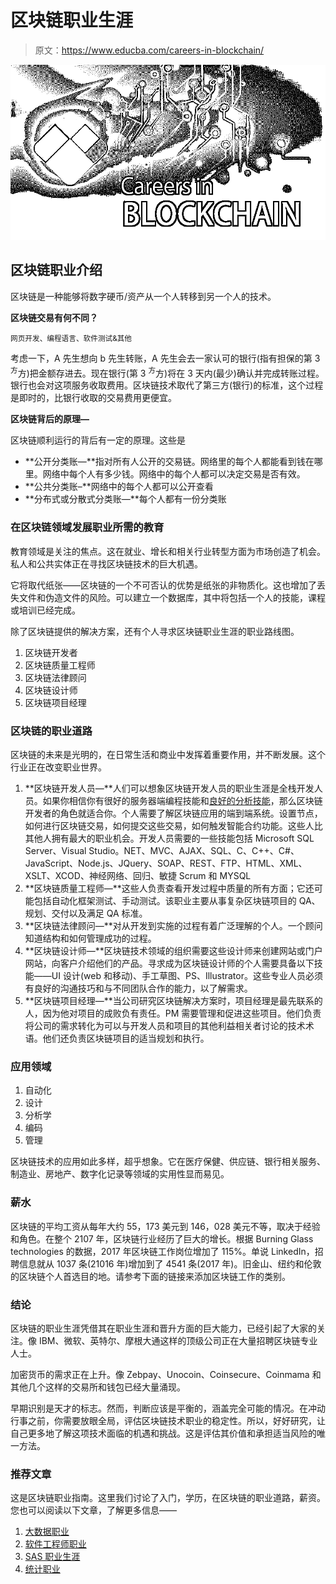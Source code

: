 # 区块链职业生涯

> 原文：<https://www.educba.com/careers-in-blockchain/>

![Careers in Blockchain](img/49f2e6d8e81153ec03abd72143fc384b.png)



## 区块链职业介绍

区块链是一种能够将数字硬币/资产从一个人转移到另一个人的技术。

**区块链交易有何不同？**

<small>网页开发、编程语言、软件测试&其他</small>

考虑一下，A 先生想向 b 先生转账，A 先生会去一家认可的银行(指有担保的第 3 <sup>方</sup>方)把金额存进去。现在银行(第 3 <sup>方</sup>方)将在 3 天内(最少)确认并完成转账过程。银行也会对这项服务收取费用。区块链技术取代了第三方(银行)的标准，这个过程是即时的，比银行收取的交易费用更便宜。

**区块链背后的原理—**

区块链顺利运行的背后有一定的原理。这些是

*   **公开分类账—**指对所有人公开的交易链。网络里的每个人都能看到钱在哪里。网络中每个人有多少钱。网络中的每个人都可以决定交易是否有效。
*   **公共分类账–**网络中的每个人都可以公开查看
*   **分布式或分散式分类账—**每个人都有一份分类账

### 在区块链领域发展职业所需的教育

教育领域是关注的焦点。这在就业、增长和相关行业转型方面为市场创造了机会。私人和公共实体正在寻找区块链技术的巨大机遇。

它将取代纸张——区块链的一个不可否认的优势是纸张的非物质化。这也增加了丢失文件和伪造文件的风险。可以建立一个数据库，其中将包括一个人的技能，课程或培训已经完成。

除了区块链提供的解决方案，还有个人寻求区块链职业生涯的职业路线图。

1.  区块链开发者
2.  区块链质量工程师
3.  区块链法律顾问
4.  区块链设计师
5.  区块链项目经理

### 区块链的职业道路

区块链的未来是光明的，在日常生活和商业中发挥着重要作用，并不断发展。这个行业正在改变职业世界。

1.  **区块链开发人员—**人们可以想象区块链开发人员的职业生涯是全栈开发人员。如果你相信你有很好的服务器端编程技能和[良好的分析技能](https://www.educba.com/great-analytical-skills/)，那么区块链开发者的角色就适合你。个人需要了解区块链应用的端到端系统。设置节点，如何进行区块链交易，如何提交这些交易，如何触发智能合约功能。这些人比其他人拥有最大的职业机会。开发人员需要的一些技能包括 Microsoft SQL Server、Visual Studio。NET、MVC、AJAX、SQL、C、C++、C#、JavaScript、Node.js、JQuery、SOAP、REST、FTP、HTML、XML、XSLT、XCOD、神经网络、回归、敏捷 Scrum 和 MYSQL
2.  **区块链质量工程师—**这些人负责查看开发过程中质量的所有方面；它还可能包括自动化框架测试、手动测试。该职业主要从事复杂区块链项目的 QA、规划、交付以及满足 QA 标准。
3.  **区块链法律顾问—**对从开发到实施的过程有着广泛理解的个人。一个顾问知道结构和如何管理成功的过程。
4.  **区块链设计师—**区块链技术领域的组织需要这些设计师来创建网站或门户网站，向客户介绍他们的产品。寻求成为区块链设计师的个人需要具备以下技能——UI 设计(web 和移动)、手工草图、PS、Illustrator。这些专业人员必须有良好的沟通技巧和与不同团队合作的能力，以了解需求。
5.  **区块链项目经理—**当公司研究区块链解决方案时，项目经理是最先联系的人，因为他对项目的成败负有责任。PM 需要管理和促进这些项目。他们负责将公司的需求转化为可以与开发人员和项目的其他利益相关者讨论的技术术语。他们还负责区块链项目的适当规划和执行。

### 应用领域

1.  自动化
2.  设计
3.  分析学
4.  编码
5.  管理

区块链技术的应用如此多样，超乎想象。它在医疗保健、供应链、银行相关服务、制造业、房地产、数字化记录等领域的实用性显而易见。

### 薪水

区块链的平均工资从每年大约 55，173 美元到 146，028 美元不等，取决于经验和角色。在整个 2107 年，区块链行业经历了巨大的增长。根据 Burning Glass technologies 的数据，2017 年区块链工作岗位增加了 115%。单说 LinkedIn，招聘信息就从 1037 条(21016 年)增加到了 4541 条(2017 年)。旧金山、纽约和伦敦的区块链个人首选目的地。请参考下面的链接来添加区块链工作的类别。

### 结论

区块链的职业生涯凭借其在职业生涯和晋升方面的巨大能力，已经引起了大家的关注。像 IBM、微软、英特尔、摩根大通这样的顶级公司正在大量招聘区块链专业人士。

加密货币的需求正在上升。像 Zebpay、Unocoin、Coinsecure、Coinmama 和其他几个这样的交易所和钱包已经大量涌现。

早期识别是天才的标志。然而，判断应该是平衡的，涵盖完全可能的情况。在冲动行事之前，你需要放眼全局，评估区块链技术职业的稳定性。所以，好好研究，让自己更多地了解这项技术面临的机遇和挑战。这是评估其价值和承担适当风险的唯一方法。

### 推荐文章

这是区块链职业指南。这里我们讨论了入门，学历，在区块链的职业道路，薪资。您也可以阅读以下文章，了解更多信息——

1.  [大数据职业](https://www.educba.com/careers-in-big-data/)
2.  [软件工程师职业](https://www.educba.com/careers-as-a-software-engineer/)
3.  [SAS 职业生涯](https://www.educba.com/career-in-sas/)
4.  [统计职业](https://www.educba.com/careers-in-statistics/)





